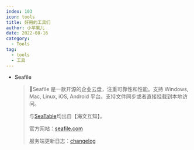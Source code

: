 ```yaml
---
index: 103
icon: tools
title: 好用的工具们
author: 小苹果儿
date: 2022-08-16
category:
  - Tools
tag:
  - tools
  - 工具
---
```




- Seafile

  > :open_file_folder:Seafile 是一款开源的企业云盘，注重可靠性和性能。支持 Windows, Mac, Linux, iOS, Android 平台。支持文件同步或者直接挂载到本地访问。
  >
  > 与[SeaTable](http://localhost:8080/tools/Docker/awesomeDocker.html)均出自【海文互知】。
  >
  > 官方网站：[seafile.com](https://www.seafile.com/)
  >
  > 服务端更新日志：[changelog](https://manual.seafile.com/changelog/server-changelog/)

